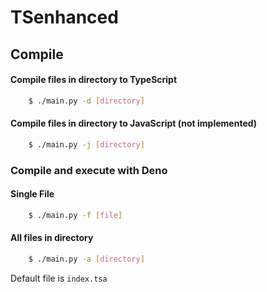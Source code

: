 # TSenhanced

## Compile

#### Compile files in directory to TypeScript

```bash
    $ ./main.py -d [directory]
```

#### Compile files in directory to JavaScript (not implemented)

```bash
    $ ./main.py -j [directory]
```

### Compile and execute with Deno

#### Single File

```bash
    $ ./main.py -f [file]
```

#### All files in directory

```bash
    $ ./main.py -a [directory]
```

Default file is `index.tsa`
